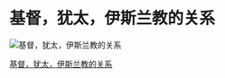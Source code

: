 # 基督，犹太，伊斯兰教的关系

![基督，犹太，伊斯兰教的关系](https://0.z.wiki/images/20220123/0a941e81c05e44df8a67a921e94408c1.png)

[基督，犹太，伊斯兰教的关系](https://www.youtube.com/watch?v=ncXCHdTFBEs)

<VideoPlayer src="https://fudongdong-statics.oss-cn-beijing.aliyuncs.com/autoupload/2022-09-17/b34b4f74b7704b30bc668b891e239834.religious.mp4" />

